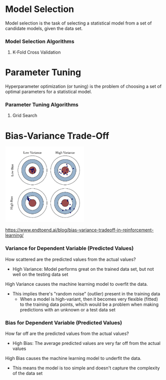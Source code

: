 # Model Selection
Model selection is the task of selecting a statistical model from a set of candidate models, given the data set.

### Model Selection Algorithms
1. K-Fold Cross Validation

# Parameter Tuning
Hyperparameter optimization (or tuning) is the problem of choosing a set of optimal parameters for a statistical model.

### Parameter Tuning Algorithms
1. Grid Search

# Bias-Variance Trade-Off
<img src="images/bias_variance_tradeoff.png" height="50%" width="50%"></img>

https://www.endtoend.ai/blog/bias-variance-tradeoff-in-reinforcement-learning/

### Variance for Dependent Variable (Predicted Values)
How scattered are the predicted values from the actual values?
- High Variance: Model performs great on the trained data set, but not well on the testing data set

High Variance causes the machine learning model to overfit the data.
- This implies there's "random noise" (outlier) present in the training data
    - When a model is high-variant, then it becomes very flexible (fitted) to the training data points, which would be a problem when making predictions with an unknown or a test data set

### Bias for Dependent Variable (Predicted Values)
How far off are the predicted values from the actual values?
- High Bias: The average predicted values are very far off from the actual values

High Bias causes the machine learning model to underfit the data.
- This means the model is too simple and doesn't capture the complexity of the data set